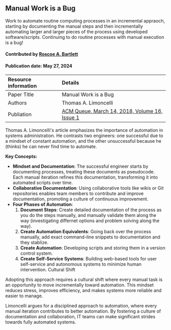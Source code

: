 
## Manual Work is a Bug

<!-- deck text start -->
Work to automate routine computing processes in an incremental appraoch, starting by documenting the manual steps and then incrementally automating larger and larger pieces of the process using developed software/scripts.
Continuing to do routine processes with manual execution is a bug!
<!-- deck text end -->

#### Contributed by [Roscoe A. Bartlett](https://github.com/bartlettroscoe "Roscoe A. Bartlett")
#### Publication date: May 27, 2024

Resource information | Details
:--- | :---
Paper Title | Manual Work is a Bug
Authors | Thomas A. Limoncelli
Publiation | [ACM Queue, March 14, 2018, Volume 16, Issue 1](https://queue.acm.org/detail.cfm?id=3197520)

Thomas A. Limoncelli's article emphasizes the importance of automation in systems administration.
He contrasts two engineers: one successful due to a mindset of constant automation, and the other unsuccessful because he (thinks) he can never find time to automate.

**Key Concepts:**

* **Mindset and Documentation**: The successful engineer starts by documenting processes, treating these documents as pseudocode. Each manual iteration refines this documentation, transforming it into automated scripts over time.
* **Collaborative Documentation**: Using collaborative tools like wikis or Git repositories enables team members to contribute and improve documentation, promoting a culture of continuous improvement.
* **Four Phases of Automation**:
  1. **Document Steps**: Create detailed documentation of the process as you do the steps manually, and manually validate them along the way (investigating differnet options and problem solving along the way).
  2. **Create Automation Equivalents**: Going back over the process manually, add exact command-line snippets to documentation and they stablize.
  3. **Create Automation**: Developing scripts and storing them in a version control system.
  4. **Create Self-Service Systems**: Building web-based tools for user self-service and autonomous systems to minimize human intervention.
Cultural Shift

Adopting this approach requires a cultural shift where every manual task is an opportunity to move incrementally toward automation.
This mindset reduces stress, improves efficiency, and makes systems more reliable and easier to manage.

Limoncelli argues for a disciplined approach to automation, where every manual iteration contributes to better automation.
By fostering a culture of documentation and collaboration, IT teams can make significant strides towards fully automated systems.


<!---
Publish: yes
Topics: ???
Pinned: no
RSS update: 2024-05-27
--->
